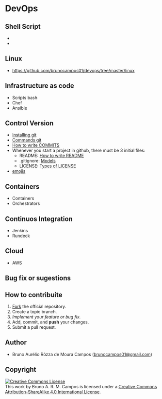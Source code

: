 # DevOps


## Shell Script
- 
- 

## Linux
- https://github.com/brunocampos01/devops/tree/master/linux

## Infrastructure as code
- Scripts bash
- Chef
- Ansible

## Control Version
- [Installing git](https://github.com/brunocampos01/DevOps/tree/master/github#git-instalation)
- [Commands git](https://github.com/brunocampos01/DevOps/blob/master/github/README.md)
- [How to write COMMITS](https://github.com/brunocampos01/DevOps/blob/master/github/como-escrever-COMMITS.md)
- Whenever you start a project in github, there must be 3 initial files:
  - README: [How to write README](https://github.com/brunocampos01/DevOps/blob/master/github/como-escrever-README.md)
  - .gitignore: [Models](https://github.com/brunocampos01/DevOps/tree/master/github/modelos-gitignore)
  - LICENSE: [Types of LICENSE](https://choosealicense.com/)
- [emojis](https://gist.github.com/rxaviers/7360908) 


## Containers
- Containers
- Orchestrators

## Continuos Integration
- Jenkins
- Rundeck

## Cloud
- AWS


## Bug fix or sugestions
## How to contribuite
1. [Fork](fork) the official repository.
2. Create a topic branch.
3. *Implement your feature or bug fix.*
4. Add, commit, and **push** your changes.
5. Submit a pull request.

## Author
- Bruno Aurélio Rôzza de Moura Campos (brunocampos01@gmail.com)
## Copyright
<a rel="license" href="http://creativecommons.org/licenses/by-sa/4.0/"><img alt="Creative Commons License" style="border-width:0" src="https://i.creativecommons.org/l/by-sa/4.0/88x31.png" /></a><br />This work by <span xmlns:cc="http://creativecommons.org/ns#" property="cc:attributionName">Bruno A. R. M. Campos</span> is licensed under a <a rel="license" href="http://creativecommons.org/licenses/by-sa/4.0/">Creative Commons Attribution-ShareAlike 4.0 International License</a>.
